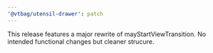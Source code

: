 ```yaml
---
'@vtbag/utensil-drawer': patch
---
```


This release features a major rewrite of mayStartViewTransition. No intended functional changes but cleaner strucure.
